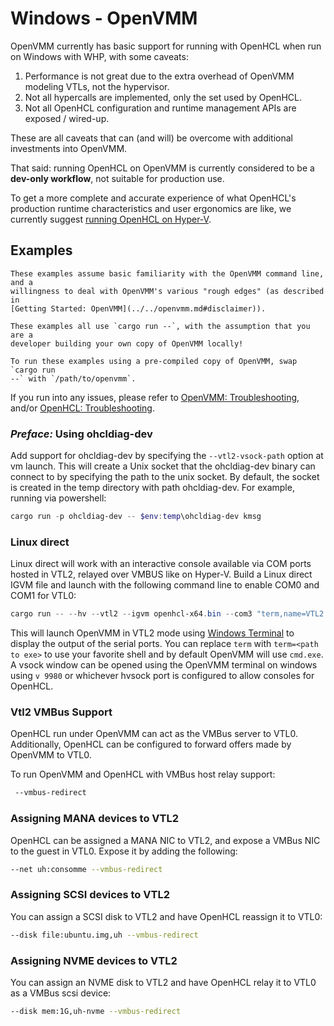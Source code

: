 # Windows - OpenVMM

OpenVMM currently has basic support for running with OpenHCL when run on Windows
with WHP, with some caveats:

1. Performance is not great due to the extra overhead of OpenVMM modeling VTLs,
   not the hypervisor.
2. Not all hypercalls are implemented, only the set used by OpenHCL.
3. Not all OpenHCL configuration and runtime management APIs are exposed / wired-up.

These are all caveats that can (and will) be overcome with additional
investments into OpenVMM.

That said: running OpenHCL on OpenVMM is currently considered to be a **dev-only
workflow**, not suitable for production use.

To get a more complete and accurate experience of what OpenHCL's production
runtime characteristics and user ergonomics are like, we currently suggest
[running OpenHCL on Hyper-V](./hyperv.md).

## Examples

```admonish warning
These examples assume basic familiarity with the OpenVMM command line, and a
willingness to deal with OpenVMM's various "rough edges" (as described in
[Getting Started: OpenVMM](../../openvmm.md#disclaimer)).
```

```admonish tip
These examples all use `cargo run --`, with the assumption that you are a
developer building your own copy of OpenVMM locally!

To run these examples using a pre-compiled copy of OpenVMM, swap `cargo run
--` with `/path/to/openvmm`.
```

If you run into any issues, please refer to
[OpenVMM: Troubleshooting](../../openvmm/troubleshooting.md), and/or
[OpenHCL: Troubleshooting](../troubleshooting.md).

### _Preface:_ Using ohcldiag-dev

Add support for ohcldiag-dev by specifying the `--vtl2-vsock-path` option at vm
launch. This will create a Unix socket that the ohcldiag-dev binary can connect to by
specifying the path to the unix socket. By default, the socket is created in the
temp directory with path ohcldiag-dev. For example, running via powershell:

```powershell
cargo run -p ohcldiag-dev -- $env:temp\ohcldiag-dev kmsg
```

### Linux direct

Linux direct will work with an interactive console available via COM ports
hosted in VTL2, relayed over VMBUS like on Hyper-V. Build a Linux direct IGVM
file and launch with the following command line to enable COM0 and COM1 for
VTL0:

```powershell
cargo run -- --hv --vtl2 --igvm openhcl-x64.bin --com3 "term,name=VTL2 OpenHCL" -m 2GB --vmbus-com1-serial "term,name=VTL0 Linux" --vmbus-com2-serial "term,name=HyperV Serial" --vtl2-vsock-path $env:temp\ohcldiag-dev
```

This will launch OpenVMM in VTL2 mode using [Windows Terminal](https://learn.microsoft.com/en-us/windows/terminal/install) to display the
output of the serial ports. You can replace `term` with `term=<path to exe>` to use your
favorite shell and by default OpenVMM will use `cmd.exe`. A vsock window can be opened 
using the OpenVMM terminal on windows using `v 9980` or whichever hvsock port is 
configured to allow consoles for OpenHCL.

### Vtl2 VMBus Support

OpenHCL run under OpenVMM can act as the VMBus server to VTL0. Additionally,
OpenHCL can be configured to forward offers made by OpenVMM to VTL0.

To run OpenVMM and OpenHCL with VMBus host relay support:

```bash
 --vmbus-redirect
```

### Assigning MANA devices to VTL2

OpenHCL can be assigned a MANA NIC to VTL2, and expose a VMBus NIC to the
guest in VTL0. Expose it by adding the following:

```bash
--net uh:consomme --vmbus-redirect
```

### Assigning SCSI devices to VTL2

You can assign a SCSI disk to VTL2 and have OpenHCL reassign it to VTL0:

```bash
--disk file:ubuntu.img,uh --vmbus-redirect
```

### Assigning NVME devices to VTL2

You can assign an NVME disk to VTL2 and have OpenHCL relay it to VTL0 as a
VMBus scsi device:

```bash
--disk mem:1G,uh-nvme --vmbus-redirect
```
